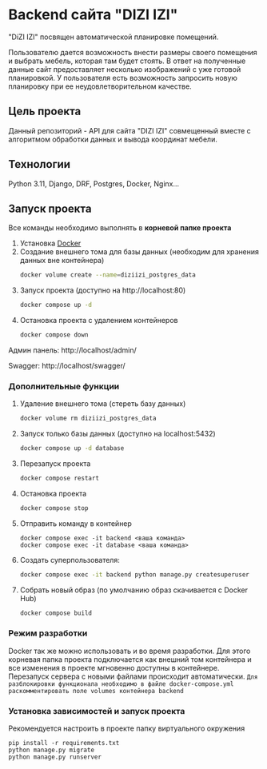 # Backend сайта "DIZI IZI"

"DiZI IZI" посвящен автоматической планировке помещений.

Пользователю дается возможность внести размеры своего помещения и выбрать мебель, которая там будет стоять. В ответ на полученные данные сайт предоставляет несколько
изображений с уже готовой планировкой. У пользователя есть возможность запросить новую планировку при ее неудовлетворительном качестве.

## Цель проекта

Данный репозиторий - API для сайта "DIZI IZI" совмещенный вместе с алгоритмом обработки данных и вывода координат мебели.

## Технологии
Python 3.11, Django, DRF, Postgres, Docker, Nginx...

## Запуск проекта

Все команды необходимо выполнять в **корневой папке проекта**

1. Установка [Docker](https://www.docker.com/get-started/)
2. Создание внешнего тома для базы данных (необходим для хранения данных вне контейнера)
    ```bash
    docker volume create --name=diziizi_postgres_data
    ```
3. Запуск проекта (доступно на http://localhost:80)
    ```bash
    docker compose up -d
    ```
4. Остановка проекта с удалением контейнеров
    ```bash
    docker compose down
    ```

Админ панель: http://localhost/admin/ 

Swagger: http://localhost/swagger/

### Дополнительные функции
1. Удаление внешнего тома (стереть базу данных)
    ```bash
    docker volume rm diziizi_postgres_data
    ```
2. Запуск только базы данных (доступно на localhost:5432)
    ```bash
    docker compose up -d database
    ```
3. Перезапуск проекта
    ```bash
    docker compose restart
    ```
4. Остановка проекта
    ```bash
    docker compose stop
    ```
5. Отправить команду в контейнер
    ```
    docker compose exec -it backend <ваша команда>
    docker compose exec -it database <ваша команда>
    ```
6. Создать суперпользователя:
    ```bash
    docker compose exec -it backend python manage.py createsuperuser
    ```
7. Собрать новый образ (по умолчанию образ скачивается с Docker Hub)
    ```bash
    docker compose build
    ```

### Режим разработки
Docker так же можно использовать и во время разработки.
Для этого корневая папка проекта подключается как внешний том контейнера и все изменения в проекте мгновенно доступны в контейнере.
Перезапуск сервера с новыми файлами происходит автоматически.
`Для разблокировки функционала необходимо в файле docker-compose.yml раскомментировать поле volumes контейнера backend`


### Установка зависимостей и запуск проекта

   Рекомендуется настроить в проекте папку виртуального окружения
   ```
   pip install -r requirements.txt
   python manage.py migrate
   python manage.py runserver
   ```
